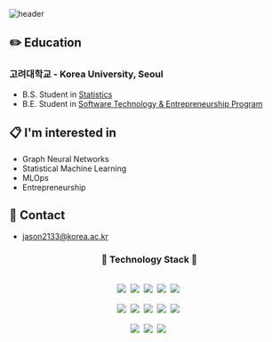 ![header](https://capsule-render.vercel.app/api?type=waving&color=0:000000,100:c0c0c0&height=180&section=header&text=Jason's%20Github%20Page&fontSize=50&fontColor=ffffff&fontAlignY=38&animation=twinkling)

## ✏️ Education
### 고려대학교 - Korea University, Seoul
- B.S. Student in [Statistics](https://stat.korea.ac.kr/stat/index.do)
- B.E. Student in [Software Technology & Entrepreneurship Program](https://info.korea.ac.kr/info/under/sw_intro.do)

## 📋  I'm interested in
- Graph Neural Networks
- Statistical Machine Learning
- MLOps
- Entrepreneurship

## 📌 Contact
- jason2133@korea.ac.kr

<!-- ### ★ Project
|No.|Title|Period|Description|Technology Stack|
|:------:|:------:|:-----:|:-----:|:-----:|
|1|a|a|a|a|
|2|a|a|a|a|
|3||a|a|a|
|4|자동차 AI|a|a|a|
|5|알쓸군융 - 알아두면 쓸데있는 군대 금융경제교육 융합 서비스|a|a|a|
|6|식품 알레르기 필터링 서비스|2018. 06. ~ 2018. 12.|멋쟁이사자처럼 중앙 해커톤 전체 200팀 중 1위 </br> KBS 스페셜 <기계와의 대화법> 방송 출연|HTML, CSS, JavaScript, Ruby, Ruby on Rails|
|7|고려대학교 선거 로또|2018. 06. ~ 2018. 07.|멋쟁이사자처럼 고려대학교 해커톤|HTML, CSS, JavaScript, Ruby, Ruby on Rails|
 -->
<h3 align="center">📘 Technology Stack 📘</h3>
<p align="center">
   <br>
    <img src="https://badges.aleen42.com/src/python.svg"/>&nbsp
    <img src="https://img.shields.io/badge/-PyTorch-000000?logo=PyTorch"/>&nbsp
    <img src="https://img.shields.io/badge/-pandas-150458?logo=pandas"/>&nbsp
    <img src="https://img.shields.io/badge/-scikit_learn-F7931E?logo=scikit-learn"/>&nbsp
   <img src="https://img.shields.io/badge/-R-276DC3?logo=R"/>&nbsp
  <br>
  <br>
    <img src="https://img.shields.io/badge/-HTML5-ffffff?logo=HTML5"/>&nbsp
    <img src="https://img.shields.io/badge/-CSS3-1572b6?logo=CSS3"/>&nbsp
    <img src="https://badges.aleen42.com/src/javascript.svg"/>&nbsp
    <img src="https://badges.aleen42.com/src/react.svg"/>&nbsp
    <img src="https://badges.aleen42.com/src/node.svg"/>&nbsp
  <br>
  <br>
    <img src="https://img.shields.io/badge/-AWS-ffffff?logo=Amazon"/>&nbsp
    <img src="https://img.shields.io/badge/-git-ffffff?logo=git"/>&nbsp
    <img src="https://img.shields.io/badge/-jupyter-ffffff?logo=jupyter"/>&nbsp
</p>

<!--
**jason2133/jason2133** is a ✨ _special_ ✨ repository because its `README.md` (this file) appears on your GitHub profile.

Here are some ideas to get you started:

- 🔭 I’m currently working on ...
- 🌱 I’m currently learning ...
- 👯 I’m looking to collaborate on ...
- 🤔 I’m looking for help with ...
- 💬 Ask me about ...
- 📫 How to reach me: ...
- 😄 Pronouns: ...
- ⚡ Fun fact: ...
-->
